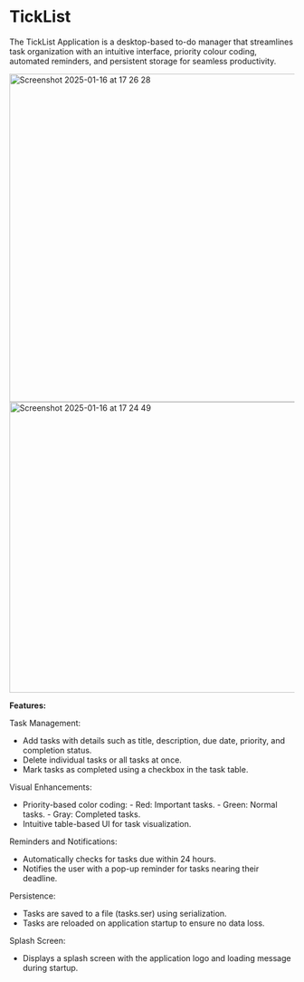 # TickList
 The TickList Application is a desktop-based to-do manager that streamlines task organization with an intuitive interface, priority colour coding, automated reminders, and persistent storage for seamless productivity.
 
<img width="579" alt="Screenshot 2025-01-16 at 17 26 28" src="https://github.com/user-attachments/assets/98724153-5179-4ae7-9cba-f4ee81f0fd8e" />

<img width="513" alt="Screenshot 2025-01-16 at 17 24 49" src="https://github.com/user-attachments/assets/956b3cf5-647d-48f4-86fa-be749030d453" />

**Features:**

Task Management:
- Add tasks with details such as title, description, due date, priority, and completion status.
- Delete individual tasks or all tasks at once.
- Mark tasks as completed using a checkbox in the task table.

Visual Enhancements:
- Priority-based color coding:
          - Red: Important tasks.
          - Green: Normal tasks.
          - Gray: Completed tasks.
- Intuitive  table-based UI for task visualization.

Reminders and Notifications:
- Automatically checks for tasks due within 24 hours.
- Notifies the user with a pop-up reminder for tasks nearing their deadline.

Persistence:
- Tasks are saved to a file (tasks.ser) using serialization.
- Tasks are reloaded on application startup to ensure no data loss.

Splash Screen:
- Displays a splash screen with the application logo and loading message during startup.
